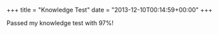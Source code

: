 +++
title = "Knowledge Test"
date = "2013-12-10T00:14:59+00:00"
+++

Passed my knowledge test with 97%!
			